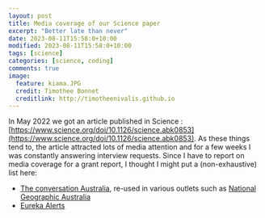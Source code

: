 ```yaml
---
layout: post
title: Media coverage of our Science paper
excerpt: "Better late than never"
date: 2023-08-11T15:58:0+10:00
modified: 2023-08-11T15:58:0+10:00
tags: [science]
categories: [science, coding]
comments: true
image:
  feature: kiama.JPG
  credit: Timothee Bonnet
  creditlink: http://timotheenivalis.github.io
---
```



In May 2022 we got an article published in Science : [https://www.science.org/doi/10.1126/science.abk0853](https://www.science.org/doi/10.1126/science.abk0853). 
As these things tend to, the article attracted lots of media attention and for a few weeks I was constantly answering interview requests.
Since I have to report on media coverage for a grant report, I thought I might put a (non-exhaustive) list here:

- [The conversation Australia](https://theconversation.com/wild-animals-are-evolving-faster-than-anybody-thought-183633), re-used in various outlets such as [National Geographic Australia](https://www.australiangeographic.com.au/news/2022/05/talking-about-an-evolution-wild-animals-are-changing-faster-than-anybody-thought/)
- [Eureka Alerts](https://www.eurekalert.org/news-releases/953928)
